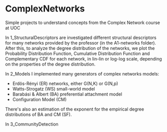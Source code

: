 # ComplexNetworks
Simple projects to understand concepts from the Complex Network course at UOC

In 1_StructuralDescriptors are investigated different structural descriptors for many networks provided by the professor (in the A1-networks folder).
After this, to analyze the degree distribution of the networks, we plot the Probability Distribution Function, Cumulative Distribution Function and Complementary CDF for each network, in lin-lin or log-log scale, depending on the properties of the degree distribution.


In 2_Models I implemented many generators of complex networks models: 
- Erdös-Rényi (ER) networks, either G(N,K) or G(N,p)
- Watts-Strogatz (WS) small-world model
- Barabási & Albert (BA) preferential attachment model
- Configuration Model (CM)

There's also an estimation of the exponent for the empirical degree distributions of BA and CM (SF).


In 3_CommunityDetection 
